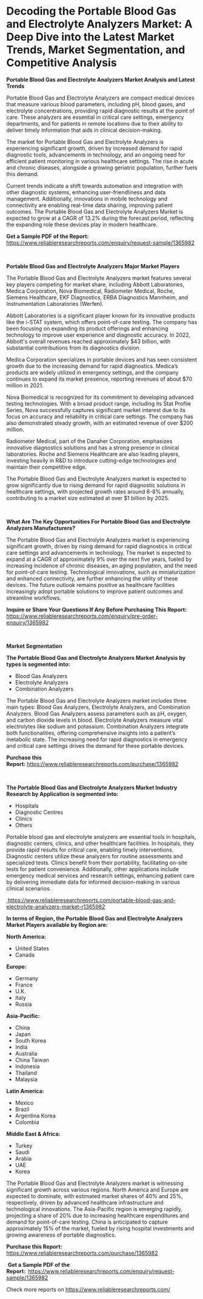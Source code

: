 <p><h1>Decoding the Portable Blood Gas and Electrolyte Analyzers Market: A Deep Dive into the Latest Market Trends, Market Segmentation, and Competitive Analysis</h1></p><p><strong>Portable Blood Gas and Electrolyte Analyzers Market Analysis and Latest Trends</strong></p>
<p><p>Portable Blood Gas and Electrolyte Analyzers are compact medical devices that measure various blood parameters, including pH, blood gases, and electrolyte concentrations, providing rapid diagnostic results at the point of care. These analyzers are essential in critical care settings, emergency departments, and for patients in remote locations due to their ability to deliver timely information that aids in clinical decision-making.</p><p>The market for Portable Blood Gas and Electrolyte Analyzers is experiencing significant growth, driven by increased demand for rapid diagnostic tools, advancements in technology, and an ongoing need for efficient patient monitoring in various healthcare settings. The rise in acute and chronic diseases, alongside a growing geriatric population, further fuels this demand. </p><p>Current trends indicate a shift towards automation and integration with other diagnostic systems, enhancing user-friendliness and data management. Additionally, innovations in mobile technology and connectivity are enabling real-time data sharing, improving patient outcomes. The Portable Blood Gas and Electrolyte Analyzers Market is expected to grow at a CAGR of 13.2% during the forecast period, reflecting the expanding role these devices play in modern healthcare.</p></p>
<p><strong>Get a Sample PDF of the Report:&nbsp;</strong> <a href="https://www.reliableresearchreports.com/enquiry/request-sample/1365982?utm_campaign=2243&utm_medium=2&utm_source=Github&utm_content=ia&utm_term=22032025&utm_id=portable-blood-gas-and-electrolyte-analyzers">https://www.reliableresearchreports.com/enquiry/request-sample/1365982</a></p>
<p>&nbsp;</p>
<p><strong>Portable Blood Gas and Electrolyte Analyzers Major Market Players</strong></p>
<p><p>The Portable Blood Gas and Electrolyte Analyzers market features several key players competing for market share, including Abbott Laboratories, Medica Corporation, Nova Biomedical, Radiometer Medical, Roche, Siemens Healthcare, EKF Diagnostics, ERBA Diagnostics Mannheim, and Instrumentation Laboratories (Werfen). </p><p>Abbott Laboratories is a significant player known for its innovative products like the i-STAT system, which offers point-of-care testing. The company has been focusing on expanding its product offerings and enhancing technology to improve user experience and diagnostic accuracy. In 2022, Abbott's overall revenues reached approximately $43 billion, with substantial contributions from its diagnostics division.</p><p>Medica Corporation specializes in portable devices and has seen consistent growth due to the increasing demand for rapid diagnostics. Medica’s products are widely utilized in emergency settings, and the company continues to expand its market presence, reporting revenues of about $70 million in 2021.</p><p>Nova Biomedical is recognized for its commitment to developing advanced testing technologies. With a broad product range, including its Stat Profile Series, Nova successfully captures significant market interest due to its focus on accuracy and reliability in critical care settings. The company has also demonstrated steady growth, with an estimated revenue of over $200 million.</p><p>Radiometer Medical, part of the Danaher Corporation, emphasizes innovative diagnostics solutions and has a strong presence in clinical laboratories. Roche and Siemens Healthcare are also leading players, investing heavily in R&D to introduce cutting-edge technologies and maintain their competitive edge.</p><p>The Portable Blood Gas and Electrolyte Analyzers market is expected to grow significantly due to rising demand for rapid diagnostic solutions in healthcare settings, with projected growth rates around 6-8% annually, contributing to a market size estimated at over $1 billion by 2025.</p></p>
<p>&nbsp;</p>
<p><strong>What Are The Key Opportunities For Portable Blood Gas and Electrolyte Analyzers Manufacturers?</strong></p>
<p><p>The Portable Blood Gas and Electrolyte Analyzers market is experiencing significant growth, driven by rising demand for rapid diagnostics in critical care settings and advancements in technology. The market is expected to expand at a CAGR of approximately 9% over the next five years, fueled by increasing incidence of chronic diseases, an aging population, and the need for point-of-care testing. Technological innovations, such as miniaturization and enhanced connectivity, are further enhancing the utility of these devices. The future outlook remains positive as healthcare facilities increasingly adopt portable solutions to improve patient outcomes and streamline workflows.</p></p>
<p><strong>Inquire or Share Your Questions If Any Before Purchasing This Report:</strong> <a href="https://www.reliableresearchreports.com/enquiry/pre-order-enquiry/1365982?utm_campaign=2243&utm_medium=2&utm_source=Github&utm_content=ia&utm_term=22032025&utm_id=portable-blood-gas-and-electrolyte-analyzers">https://www.reliableresearchreports.com/enquiry/pre-order-enquiry/1365982</a></p>
<p>&nbsp;</p>
<p><strong>Market Segmentation</strong></p>
<p><strong>The Portable Blood Gas and Electrolyte Analyzers Market Analysis by types is segmented into:</strong></p>
<p><ul><li>Blood Gas Analyzers</li><li>Electrolyte Analyzers</li><li>Combination Analyzers</li></ul></p>
<p><p>The Portable Blood Gas and Electrolyte Analyzers market includes three main types: Blood Gas Analyzers, Electrolyte Analyzers, and Combination Analyzers. Blood Gas Analyzers assess parameters such as pH, oxygen, and carbon dioxide levels in blood. Electrolyte Analyzers measure vital electrolytes like sodium and potassium. Combination Analyzers integrate both functionalities, offering comprehensive insights into a patient’s metabolic state. The increasing need for rapid diagnostics in emergency and critical care settings drives the demand for these portable devices.</p></p>
<p><strong>Purchase this Report:&nbsp;</strong><a href="https://www.reliableresearchreports.com/purchase/1365982?utm_campaign=2243&utm_medium=2&utm_source=Github&utm_content=ia&utm_term=22032025&utm_id=portable-blood-gas-and-electrolyte-analyzers">https://www.reliableresearchreports.com/purchase/1365982</a></p>
<p>&nbsp;</p>
<p><strong>The Portable Blood Gas and Electrolyte Analyzers Market Industry Research by Application is segmented into:</strong></p>
<p><ul><li>Hospitals</li><li>Diagnostic Centres</li><li>Clinics</li><li>Others</li></ul></p>
<p><p>Portable blood gas and electrolyte analyzers are essential tools in hospitals, diagnostic centers, clinics, and other healthcare facilities. In hospitals, they provide rapid results for critical care, enabling timely interventions. Diagnostic centers utilize these analyzers for routine assessments and specialized tests. Clinics benefit from their portability, facilitating on-site tests for patient convenience. Additionally, other applications include emergency medical services and research settings, enhancing patient care by delivering immediate data for informed decision-making in various clinical scenarios.</p></p>
<p><a href="https://www.reliableresearchreports.com/portable-blood-gas-and-electrolyte-analyzers-market-r1365982?utm_campaign=2243&utm_medium=2&utm_source=Github&utm_content=ia&utm_term=22032025&utm_id=portable-blood-gas-and-electrolyte-analyzers">&nbsp;https://www.reliableresearchreports.com/portable-blood-gas-and-electrolyte-analyzers-market-r1365982</a></p>
<p><strong>In terms of Region, the Portable Blood Gas and Electrolyte Analyzers Market Players available by Region are:</strong></p>
<p>
    <p> <strong> North America: </strong>
        <ul>
            <li>United States</li>
            <li>Canada</li>
        </ul>
        </p> 
    <p> <strong> Europe: </strong>
        <ul>
            <li>Germany</li>
            <li>France</li>
            <li>U.K.</li>
            <li>Italy</li>
            <li>Russia</li>
        </ul>
        </p> 
    <p> <strong> Asia-Pacific: </strong>
        <ul>
            <li>China</li>
            <li>Japan</li>
            <li>South Korea</li>
            <li>India</li>
            <li>Australia</li>
            <li>China Taiwan</li>
            <li>Indonesia</li>
            <li>Thailand</li>
            <li>Malaysia</li>
        </ul>
        </p> 
    <p> <strong> Latin America: </strong>
        <ul>
            <li>Mexico</li>
            <li>Brazil</li>
            <li>Argentina Korea</li>
            <li>Colombia</li>
        </ul>
        </p> 
    <p> <strong> Middle East & Africa: </strong>
        <ul>
            <li>Turkey</li>
            <li>Saudi</li>
            <li>Arabia</li>
            <li>UAE</li>
            <li>Korea</li>
        </ul>
    </p>
    </p>
<p><p>The Portable Blood Gas and Electrolyte Analyzers market is witnessing significant growth across various regions. North America and Europe are expected to dominate, with estimated market shares of 40% and 25%, respectively, driven by advanced healthcare infrastructure and technological innovations. The Asia-Pacific region is emerging rapidly, projecting a share of 20% due to increasing healthcare expenditures and demand for point-of-care testing. China is anticipated to capture approximately 15% of the market, fueled by rising hospital investments and growing awareness of portable diagnostics.</p></p>
<p><strong>Purchase this Report: </strong><a href="https://www.reliableresearchreports.com/purchase/1365982?utm_campaign=2243&utm_medium=2&utm_source=Github&utm_content=ia&utm_term=22032025&utm_id=portable-blood-gas-and-electrolyte-analyzers">https://www.reliableresearchreports.com/purchase/1365982</a></p>
<p>&nbsp;<strong>Get a Sample PDF of the Report:&nbsp;&nbsp;</strong><a href="https://www.reliableresearchreports.com/enquiry/request-sample/1365982?utm_campaign=2243&utm_medium=2&utm_source=Github&utm_content=ia&utm_term=22032025&utm_id=portable-blood-gas-and-electrolyte-analyzers">https://www.reliableresearchreports.com/enquiry/request-sample/1365982</a></p>
<p><strong></strong></p>
<p>Check more reports on <a href="https://www.reliableresearchreports.com/?utm_campaign=2243&utm_medium=2&utm_source=Github&utm_content=ia&utm_term=22032025&utm_id=portable-blood-gas-and-electrolyte-analyzers">https://www.reliableresearchreports.com/</a></p>